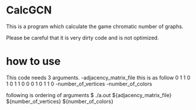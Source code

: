# CalcGCN
This is a program which calculate the game chromatic number of graphs.

Please be careful that it is very dirty code and is not optimized.

# how to use
This code needs 3 arguments.
  -adjacency_matrix_file
    this is as follow
     0 1 1 0
     1 0 1 1
     0 0 0 1
     0 1 1 0
  -number_of_vertices
  -number_of_colors
  
following is ordering of arguments
$ ./a.out ${adjacency_matrix_file} ${number_of_vertices} ${number_of_colors}
